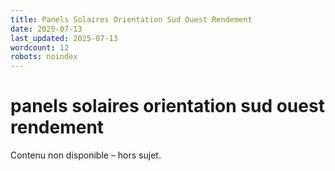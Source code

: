 ```yaml
---
title: Panels Solaires Orientation Sud Ouest Rendement
date: 2025-07-13
last_updated: 2025-07-13
wordcount: 12
robots: noindex
---
```


# panels solaires orientation sud ouest rendement

Contenu non disponible – hors sujet.